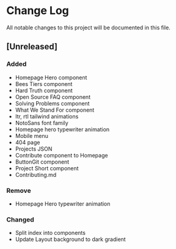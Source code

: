 # Change Log
All notable changes to this project will be documented in this file.

## [Unreleased]
### Added
- Homepage Hero component
- Bees Tiers component
- Hard Truth component
- Open Source FAQ component
- Solving Problems component
- What We Stand For component
- ltr, rtl tailwind animations
- NotoSans font family
- Homepage hero typewriter animation
- Mobile menu
- 404 page
- Projects JSON
- Contribute component to Homepage
- ButtonGit component
- Project Short component
- Contributing.md
### Remove 
- Homepage Hero typewriter animation

### Changed
- Split index into components
- Update Layout background to dark gradient